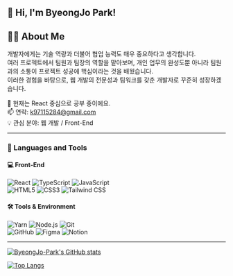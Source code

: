 ## 👋 Hi, I'm ByeongJo Park!

## 🧑‍💻 About Me

개발자에게는 기술 역량과 더불어 협업 능력도 매우 중요하다고 생각합니다.  
여러 프로젝트에서 팀원과 팀장의 역할을 맡아보며, 개인 업무의 완성도뿐 아니라 팀원과의 소통이 프로젝트 성공에 핵심이라는 것을 배웠습니다.  
이러한 경험을 바탕으로, 웹 개발의 전문성과 팀워크를 갖춘 개발자로 꾸준히 성장하겠습니다.

🌱 현재는 React 중심으로 공부 중이에요.
<br>
📫 연락: k97115284@gmail.com
<br>
💡 관심 분야: 웹 개발 / Front-End

---

### 🧰 Languages and Tools

#### 💻 Front-End  
![React](https://img.shields.io/badge/React-61DAFB?style=flat-square&logo=react&logoColor=black)
![TypeScript](https://img.shields.io/badge/TypeScript-3178C6?style=flat-square&logo=typescript&logoColor=white)
![JavaScript](https://img.shields.io/badge/JavaScript-F7DF1E?style=flat-square&logo=javascript&logoColor=black)  
![HTML5](https://img.shields.io/badge/HTML5-E34F26?style=flat-square&logo=html5&logoColor=white)
![CSS3](https://img.shields.io/badge/CSS3-1572B6?style=flat-square&logo=css3&logoColor=white)
![Tailwind CSS](https://img.shields.io/badge/Tailwind_CSS-06B6D4?style=flat-square&logo=tailwind-css&logoColor=white)

#### 🛠 Tools & Environment  
![Yarn](https://img.shields.io/badge/Yarn-2C8EBB?style=flat-square&logo=yarn&logoColor=white)
![Node.js](https://img.shields.io/badge/Node.js-339933?style=flat-square&logo=node.js&logoColor=white)
![Git](https://img.shields.io/badge/Git-F05032?style=flat-square&logo=git&logoColor=white)  
![GitHub](https://img.shields.io/badge/GitHub-181717?style=flat-square&logo=github&logoColor=white)
![Figma](https://img.shields.io/badge/Figma-F24E1E?style=flat-square&logo=figma&logoColor=white)
![Notion](https://img.shields.io/badge/Notion-000000?style=flat-square&logo=notion&logoColor=white)


---

[![ByeongJo-Park's GitHub stats](https://github-readme-stats.vercel.app/api?username=ByeongJo-Park&show_icons=true&include_all_commits=true&count_private=true&theme=synthwave)](https://github.com/anuraghazra/github-readme-stats)

[![Top Langs](https://github-readme-stats.vercel.app/api/top-langs/?username=ByeongJo-Park&layout=compact&theme=synthwave)](https://github.com/anuraghazra/github-readme-stats)
